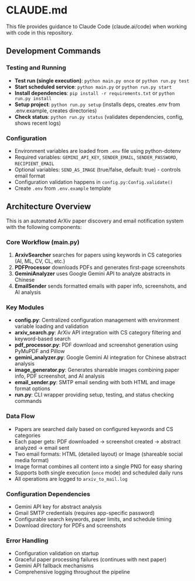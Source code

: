 # CLAUDE.md

This file provides guidance to Claude Code (claude.ai/code) when working with code in this repository.

## Development Commands

### Testing and Running
- **Test run (single execution)**: `python main.py once` or `python run.py test`
- **Start scheduled service**: `python main.py` or `python run.py start`
- **Install dependencies**: `pip install -r requirements.txt` or `python run.py install`
- **Setup project**: `python run.py setup` (installs deps, creates .env from .env.example, creates directories)
- **Check status**: `python run.py status` (validates dependencies, config, shows recent logs)

### Configuration
- Environment variables are loaded from `.env` file using python-dotenv
- Required variables: `GEMINI_API_KEY`, `SENDER_EMAIL`, `SENDER_PASSWORD`, `RECIPIENT_EMAIL`
- Optional variables: `SEND_AS_IMAGE` (true/false, default: true) - controls email format
- Configuration validation happens in `config.py:Config.validate()`
- Create `.env` from `.env.example` template

## Architecture Overview

This is an automated ArXiv paper discovery and email notification system with the following components:

### Core Workflow (main.py)
1. **ArxivSearcher** searches for papers using keywords in CS categories (AI, ML, CV, CL, etc.)
2. **PDFProcessor** downloads PDFs and generates first-page screenshots
3. **GeminiAnalyzer** uses Google Gemini API to analyze abstracts in Chinese
4. **EmailSender** sends formatted emails with paper info, screenshots, and AI analysis

### Key Modules
- **config.py**: Centralized configuration management with environment variable loading and validation
- **arxiv_search.py**: ArXiv API integration with CS category filtering and keyword-based search
- **pdf_processor.py**: PDF download and screenshot generation using PyMuPDF and Pillow
- **gemini_analyzer.py**: Google Gemini AI integration for Chinese abstract analysis
- **image_generator.py**: Generates shareable images combining paper info, PDF screenshot, and AI analysis
- **email_sender.py**: SMTP email sending with both HTML and image format options
- **run.py**: CLI wrapper providing setup, testing, and status checking commands

### Data Flow
- Papers are searched daily based on configured keywords and CS categories
- Each paper gets: PDF downloaded → screenshot created → abstract analyzed → email sent
- Two email formats: HTML (detailed layout) or Image (shareable social media format)
- Image format combines all content into a single PNG for easy sharing
- Supports both single execution (`once` mode) and scheduled daily runs
- All operations are logged to `arxiv_to_mail.log`

### Configuration Dependencies
- Gemini API key for abstract analysis
- Gmail SMTP credentials (requires app-specific password)
- Configurable search keywords, paper limits, and schedule timing
- Download directory for PDFs and screenshots

### Error Handling
- Configuration validation on startup
- Graceful paper processing failures (continues with next paper)
- Gemini API fallback mechanisms
- Comprehensive logging throughout the pipeline